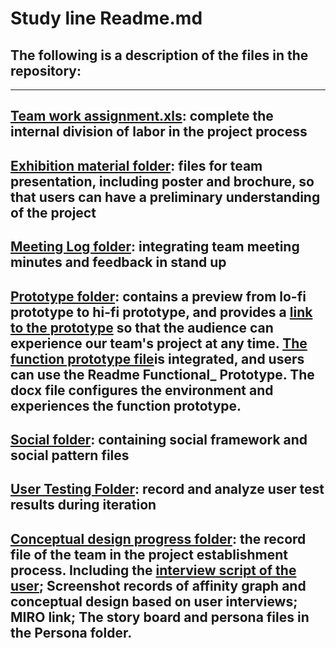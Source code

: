 # Study line Readme.md

## The following is a description of the files in the repository:    

---

[Team work assignment.xls](https://github.com/DECO3500-start-swinging/project/blob/main/team%20work%20assignment.xls): complete the internal division of labor in the project process   
---
[Exhibition material folder](https://github.com/DECO3500-start-swinging/project/tree/main/Exhibition%20materials): files for team presentation, including poster and brochure, so that users can have a preliminary understanding of the project 
---
[Meeting Log folder](https://github.com/DECO3500-start-swinging/project/tree/main/Meeting%20Log): integrating team meeting minutes and feedback in stand up 
---
[Prototype folder](https://github.com/DECO3500-start-swinging/project/tree/main/Prototype): contains a preview from lo-fi prototype to hi-fi prototype, and provides a [link to the prototype](https://github.com/DECO3500-start-swinging/project/blob/main/Prototype/Prototype%20Link) so that the audience can experience our team's project at any time. [The function prototype file](https://github.com/DECO3500-start-swinging/project/tree/main/Prototype/Function%20Prototype)is integrated, and users can use the Readme Functional_ Prototype. The docx file configures the environment and experiences the function prototype.    
---
[Social folder](https://github.com/DECO3500-start-swinging/project/tree/main/Social): containing social framework and social pattern files    
---
[User Testing Folder](https://github.com/DECO3500-start-swinging/project/tree/main/User%20Testing): record and analyze user test results during iteration    
---
[Conceptual design progress folder](https://github.com/DECO3500-start-swinging/project/tree/main/conceptual%20design%20progress): the record file of the team in the project establishment process. Including the [interview script of the user](https://github.com/DECO3500-start-swinging/project/tree/main/conceptual%20design%20progress/Interview%20Script); Screenshot records of affinity graph and conceptual design based on user interviews; MIRO link; The story board and persona files in the Persona folder.
---
